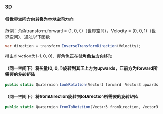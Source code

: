 ### 3D

#### 将世界空间方向转换为本地空间方向

范例：角色transform.forward = (1, 0, 0)（世界空间），Velocity = (0, 0, 1)（世界空间），通过以下函数

```csharp
var direction = transform.InverseTransformDirection(Velocity);
```

得出direction为(-1, 0, 0)，即角色正在朝**角色左方向**移动

#### （同一空间下）将矢量(0, 0, 1)旋转到**其正上方为upwards，正前方为forward**所需要的旋转矩阵

```csharp
public static Quaternion LookRotation(Vector3 forward, Vector3 upwards = Vector3.up);
```

#### （同一空间下）将fromDirection旋转到toDirection所需要的旋转矩阵

```csharp
public static Quaternion FromToRotation(Vector3 fromDirection, Vector3 toDirection);
```

